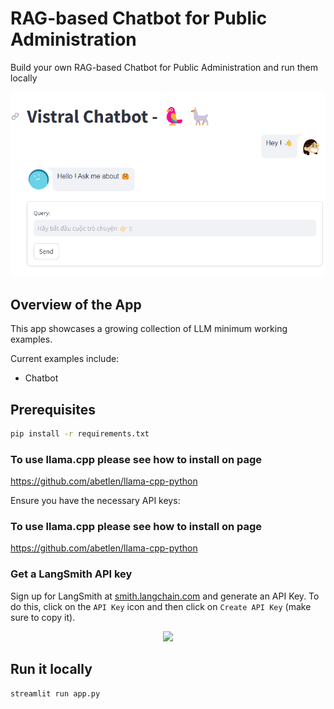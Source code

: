 # RAG-based Chatbot for Public Administration

Build your own RAG-based Chatbot for Public Administration and run them locally

<p align ="center">
  <img src="assets\overview.png" width="600">
</p>

## Overview of the App

This app showcases a growing collection of LLM minimum working examples.

Current examples include:

- Chatbot

## Prerequisites

```sh
pip install -r requirements.txt
```
### To use llama.cpp please see how to install on page
  https://github.com/abetlen/llama-cpp-python
  
Ensure you have the necessary API keys:
### To use llama.cpp please see how to install on page
  https://github.com/abetlen/llama-cpp-python
### Get a LangSmith API key

Sign up for LangSmith at [smith.langchain.com](https://smith.langchain.com/) and generate an API Key.
To do this, click on the `API Key` icon and then click on `Create API Key` (make sure to copy it).

<p align ="center">
  <img src="https://github.com/CharlyWargnier/LangchainRAG-Trubrics-Langsmith/assets/27242399/95ea6ca4-7ddf-4ed6-913f-56d4d9f114c4" width="600">
</p>

## Run it locally

```sh
streamlit run app.py
```
